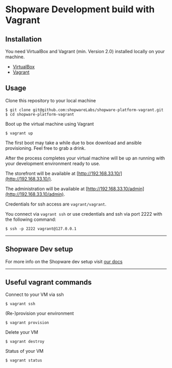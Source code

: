 Shopware Development build with Vagrant
=======================================

## Installation
You need VirtualBox and Vagrant (min. Version 2.0) installed locally on your machine.
- [VirtualBox](https://www.virtualbox.org/wiki/Downloads)
- [Vagrant](https://www.vagrantup.com/downloads.html)

## Usage

Clone this repository to your local machine
    
    $ git clone git@github.com:shopwareLabs/shopware-platform-vagrant.git
    $ cd shopware-platform-vagrant

Boot up the virtual machine using Vagrant
    
    $ vagrant up

The first boot may take a while due to box download and ansible provisioning. Feel free to grab a drink.

After the process completes your virtual machine will be up an running with your development environment ready to use. 

The storefront will be available at [http://192.168.33.10/](http://192.168.33.10/).

The administration will be available at [http://192.168.33.10/admin](http://192.168.33.10/admin).

Credentials for ssh access are `vagrant/vagrant`. 

You connect via `vagrant ssh` or use credentials and ssh via port 2222 with the following command:

    $ ssh -p 2222 vagrant@127.0.0.1 


---

## Shopware Dev setup

For more info on the Shopware dev setup visit [our docs](https://docs.shopware.com/en/shopware-platform-dev-en/getting-started/installation-guide)

---

## Useful vagrant commands 

Connect to your VM via ssh
    
    $ vagrant ssh 

(Re-)provision your environment

    $ vagrant provision

Delete your VM 

    $ vagrant destroy

Status of your VM

    $ vagrant status
